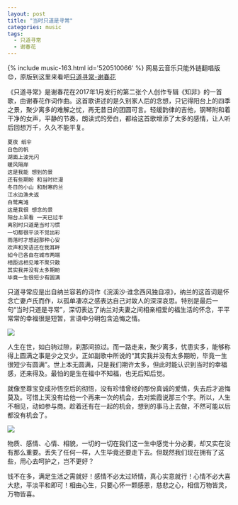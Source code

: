 ```yaml
---
layout: post
title: "当时只道是寻常"
categories: music
tags: 
  - 只道寻常
  - 谢春花
---
```


{% include music-163.html id='520510066' %} 
网易云音乐只能外链翻唱版:blush:，原版到这里来看吧[只道寻常-谢春花][1]

《只道寻常》是谢春花在2017年1月发行的第二张个人创作专辑《知非》的一首歌，由谢春花作词作曲。这首歌讲述的是久别家人后的念想，只记得阳台上的四季之景，聚少离多的难解之忧，再无昔日的团圆可言。轻缓韵律的吉他，钢琴附和着干净的女声，平静的节奏，朗读式的旁白，都给这首歌增添了太多的感情，让人听后回想万千，久久不能平复。

	夏夜 纸伞
	白色的帆
	湖面上波光闪
	暖风隔岸
	这是我能 想到的景
	还有些期盼 和当时烂漫
	冬日的小山 和耐寒的兰
	江水边渔夫返
	白鹭离滩
	这是我很 想念的景
	阳台上呆看 一天已过半
	离别时只道是当时习惯
	一切都很平淡不觉出彩
	雨落时才想起那种心安
	欢声和笑语还在我耳畔
	如今已各自在城市两端
	相距远相见难不聚只散
	其实我并没有太多期盼
	毕竟一生很短少有圆满




只道寻常应是出自纳兰容若的词作《浣溪沙·谁念西风独自凉》，纳兰的这首词是怀念亡妻卢氏而作，以孤单凄凉之感表达自己对故人的深深哀思。特别是最后一句“当时只道是寻常”，深切表达了纳兰对夫妻之间相亲相爱的福生活的怀念，平平常常的幸福很是短暂，言语中分明包含追悔之情。

![](https://gss0.bdstatic.com/-4o3dSag_xI4khGkpoWK1HF6hhy/baike/c0%3Dbaike80%2C5%2C5%2C80%2C26/sign=fdb92355b41bb0519b29bb7a5713b1d1/30adcbef76094b36f861349aa4cc7cd98c109dd1.jpg)

人生在世，如白驹过隙，刹那间掠过。而一路走来，聚少离多，忧患实多，能够称得上圆满之事是少之又少。正如副歌中所说的“其实我并没有太多期盼，毕竟一生很短少有圆满”。世上本无圆满，只是我们期许太多，但此时能认识到当时的幸福感，还来得及。最怕的是生在福中不知福，也无后知后觉。

就像至尊宝变成孙悟空后的彻悟，没有珍惜曾经的那份真诚的爱情，失去后才追悔莫及。可惜上天没有给他一个再来一次的机会，去对紫霞说那三个字。所以，人生不相见，动如参与商。趁着还有在一起的机会，想到的事马上去做，不然可能以后都没有机会了。

![](https://gss2.bdstatic.com/9fo3dSag_xI4khGkpoWK1HF6hhy/baike/c0%3Dbaike180%2C5%2C5%2C180%2C60/sign=7591af93232dd42a4b0409f9625230d0/77094b36acaf2edd0177b3138b1001e938019342.jpg)

物质、感情、心情、相貌，一切的一切在我们这一生中感觉十分必要，却又实在没有那么重要。丢失了任何一样，人生毕竟还要走下去。但既然我们现在拥有了这些，用心去呵护之，岂不更好？

钱不在多，满足生活之需就好！感情不必太过矫情，真心实意就行！心情不必大喜大悲，平淡平和即可！相由心生，只要心怀一颗感恩，慈悲之心，相信万物皆灵，万物皆喜。

[1]: https://music.163.com/#/song?id=450048216